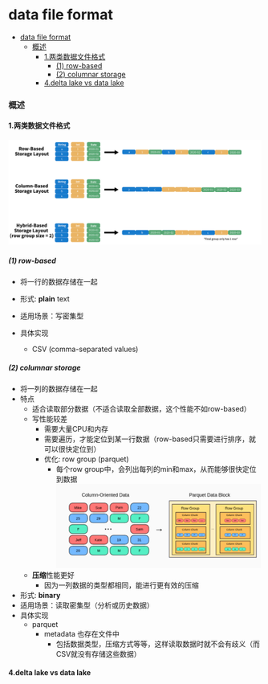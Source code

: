 # data file format


<!-- @import "[TOC]" {cmd="toc" depthFrom=1 depthTo=6 orderedList=false} -->

<!-- code_chunk_output -->

- [data file format](#data-file-format)
    - [概述](#概述)
      - [1.两类数据文件格式](#1两类数据文件格式)
        - [(1) row-based](#1-row-based)
        - [(2) columnar storage](#2-columnar-storage)
      - [4.delta lake vs data lake](#4delta-lake-vs-data-lake)

<!-- /code_chunk_output -->

### 概述

#### 1.两类数据文件格式

![](./imgs/dff_01.png)

##### (1) row-based
* 将一行的数据存储在一起
* 形式: **plain** text
* 适用场景：写密集型

* 具体实现
    * CSV (comma-separated values)

##### (2) columnar storage
* 将一列的数据存储在一起
* 特点
    * 适合读取部分数据（不适合读取全部数据，这个性能不如row-based）
    * 写性能较差
        * 需要大量CPU和内存
        * 需要遍历，才能定位到某一行数据（row-based只需要进行排序，就可以很快定位到）
        * 优化: row group (parquet)
            * 每个row group中，会列出每列的min和max，从而能够很快定位到数据
            ![](./imgs/dff_02.png)
    * **压缩**性能更好
        * 因为一列数据的类型都相同，能进行更有效的压缩
* 形式: **binary**
* 适用场景：读取密集型（分析或历史数据）
* 具体实现
    * parquet
        * metadata 也存在文件中
            * 包括数据类型，压缩方式等等，这样读取数据时就不会有歧义（而CSV就没有存储这些数据）

#### 4.delta lake vs data lake